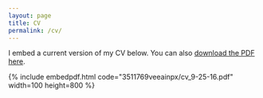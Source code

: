 ```yaml
---
layout: page
title: CV
permalink: /cv/
---
```


I embed a current version of my CV below. You can also [download the PDF here](https://www.dropbox.com/s/3511769veeainpx/cv_9-25-16.pdf?dl=1).

{% include embedpdf.html code="3511769veeainpx/cv_9-25-16.pdf" width=100 height=800 %}
